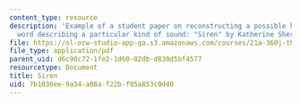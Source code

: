 ```yaml
---
content_type: resource
description: 'Example of a student paper on reconstructing a possible history of a
  word describing a particular kind of sound: "Siren" by Katherine Shera.'
file: https://ol-ocw-studio-app-qa.s3.amazonaws.com/courses/21a-360j-the-anthropology-of-sound-spring-2008/7b1036ee9a34a08af22bf95a853c0d40_shera_siren.pdf
file_type: application/pdf
parent_uid: d6c90c72-1fe2-1d60-02db-d830d5bf4577
resourcetype: Document
title: Siren
uid: 7b1036ee-9a34-a08a-f22b-f95a853c0d40
---
```

